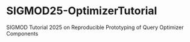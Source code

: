 # SIGMOD25-OptimizerTutorial
SIGMOD Tutorial 2025 on Reproducible Prototyping of Query Optimizer Components
